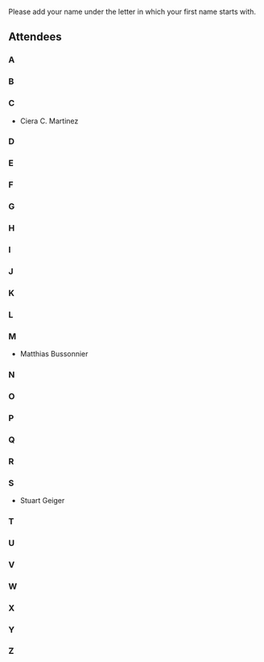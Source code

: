 Please add your name under the letter in which your first name starts with.

## Attendees

### A


### B


### C

- Ciera C. Martinez


### D


### E


### F


### G


### H


### I


### J


### K


### L


### M

- Matthias  Bussonnier


### N


### O


### P


### Q


### R


### S
- Stuart Geiger

### T


### U


### V


### W


### X


### Y


### Z
